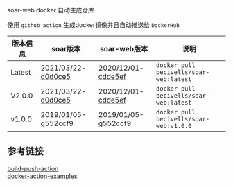 soar-web docker 自动生成仓库

使用 `github action` 生成docker镜像并且自动推送给 `DockerHub`

| 版本信息 | soar版本                                                     | soar-web版本                                                 | 说明                                    |
| -------- | ------------------------------------------------------------ | ------------------------------------------------------------ | --------------------------------------- |
| Latest   | 2021/03/22-[d0d0ce5](https://github.com/XiaoMi/soar/commit/d0d0ce57c9036f7e2e4c5a506e131ce42b332550) | 2020/12/01-[cdde5ef](https://github.com/xiyangxixian/soar-web/commit/cdde5effcbe35c912d53f4c90ae1742887cfbc10) | `docker pull becivells/soar-web:latest` |
| V2.0.0   | 2021/03/22-[d0d0ce5](https://github.com/XiaoMi/soar/commit/d0d0ce57c9036f7e2e4c5a506e131ce42b332550) | 2020/12/01-[cdde5ef](https://github.com/xiyangxixian/soar-web/commit/cdde5effcbe35c912d53f4c90ae1742887cfbc10) | `docker pull becivells/soar-web:latest` |
| v1.0.0   | 2019/01/05-g552ccf9                                          | 2019/01/05-g552ccf9                                          | `docker pull becivells/soar-web:v1.0.0` |

## 参考链接
[build-push-action](https://github.com/docker/build-push-action)    
[docker-action-examples](https://github.com/metcalfc/docker-action-examples/)

